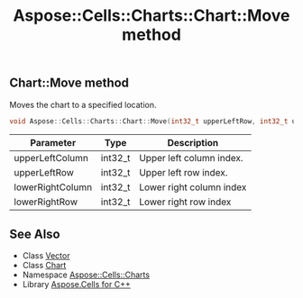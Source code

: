 ﻿---
title: Aspose::Cells::Charts::Chart::Move method
linktitle: Move
second_title: Aspose.Cells for C++ API Reference
description: 'Aspose::Cells::Charts::Chart::Move method. Moves the chart to a specified location in C++.'
type: docs
weight: 3500
url: /cpp/aspose.cells.charts/chart/move/
---
## Chart::Move method


Moves the chart to a specified location.

```cpp
void Aspose::Cells::Charts::Chart::Move(int32_t upperLeftRow, int32_t upperLeftColumn, int32_t lowerRightRow, int32_t lowerRightColumn)
```


| Parameter | Type | Description |
| --- | --- | --- |
| upperLeftColumn | int32_t | Upper left column index. |
| upperLeftRow | int32_t | Upper left row index. |
| lowerRightColumn | int32_t | Lower right column index |
| lowerRightRow | int32_t | Lower right row index |

## See Also

* Class [Vector](../../../aspose.cells/vector/)
* Class [Chart](../)
* Namespace [Aspose::Cells::Charts](../../)
* Library [Aspose.Cells for C++](../../../)
